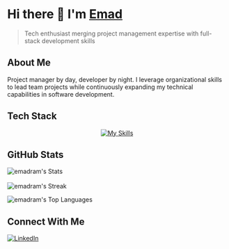 # Hi there 👋 I'm [Emad](https://github.com/emadram)

> Tech enthusiast merging project management expertise with full-stack development skills

## About Me
Project manager by day, developer by night. I leverage organizational skills to lead team projects while continuously expanding my technical capabilities in software development.

## Tech Stack
<p align="center">
  <a href="https://skillicons.dev">
    <img src="https://skillicons.dev/icons?i=c,cs,java,js,python,bash,git,vim,react,vite,npm,notion" alt="My Skills" />
  </a>
</p>

## GitHub Stats
![emadram's Stats](https://github-readme-stats.vercel.app/api?username=emadram&theme=nord&show_icons=true&hide_border=false&count_private=true)
</br>
</br>
![emadram's Streak](https://github-readme-streak-stats.herokuapp.com/?user=emadram&theme=kacho_ga&hide_border=true)
</br>

![emadram's Top Languages](https://github-readme-stats.vercel.app/api/top-langs/?username=emadram&theme=tokyonight&show_icons=true&hide_border=false&layout=compact)
## Connect With Me
<p>
  <a href="https://www.linkedin.com/in/emad-ramezani-747287207" target="_blank" rel="noopener noreferrer">
    <img src="https://skillicons.dev/icons?i=linkedin" alt="LinkedIn" />
  </a>
</p>
<!-- [![Portfolio](https://img.shields.io/badge/-Portfolio-000000?style=flat-square&logo=notion&logoColor=white)](https://YOUR_PORTFOLIO_URL) To be updated later --> 
